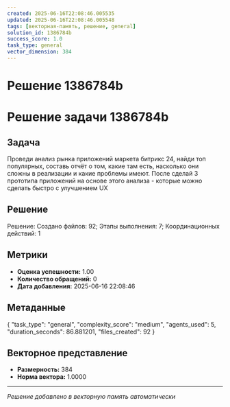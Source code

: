 ```yaml
---
created: 2025-06-16T22:08:46.005535
updated: 2025-06-16T22:08:46.005548
tags: [векторная-память, решение, general]
solution_id: 1386784b
success_score: 1.0
task_type: general
vector_dimension: 384
---
```


# Решение 1386784b

# Решение задачи 1386784b

## Задача
Проведи анализ рынка приложений маркета битрикс 24, найди топ популярных, составь отчёт о том, какие там есть, насколько они сложны в реализации и какие проблемы имеют. После сделай 3 прототипа приложений на основе этого анализа - которые можно сделать быстро с улучшением UX

## Решение
Решение: Создано файлов: 92; Этапы выполнения: 7; Координационных действий: 1

## Метрики
- **Оценка успешности:** 1.00
- **Количество обращений:** 0
- **Дата добавления:** 2025-06-16 22:08:46

## Метаданные
{
  "task_type": "general",
  "complexity_score": "medium",
  "agents_used": 5,
  "duration_seconds": 86.881201,
  "files_created": 92
}

## Векторное представление
- **Размерность:** 384
- **Норма вектора:** 1.0000

---
*Решение добавлено в векторную память автоматически*
